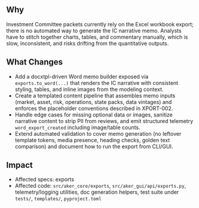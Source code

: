 ## Why
Investment Committee packets currently rely on the Excel workbook export; there is no automated way to generate the IC narrative memo. Analysts have to stitch together charts, tables, and commentary manually, which is slow, inconsistent, and risks drifting from the quantitative outputs.

## What Changes
- Add a docxtpl-driven Word memo builder exposed via `exports.to_word(...)` that renders the IC narrative with consistent styling, tables, and inline images from the modeling context.
- Create a templated content pipeline that assembles memo inputs (market, asset, risk, operations, state packs, data vintages) and enforces the placeholder conventions described in XPORT-002.
- Handle edge cases for missing optional data or images, sanitize narrative content to strip PII from reviews, and emit structured telemetry `word_export_created` including image/table counts.
- Extend automated validation to cover memo generation (no leftover template tokens, media presence, heading checks, golden text comparison) and document how to run the export from CLI/GUI.

## Impact
- Affected specs: exports
- Affected code: `src/aker_core/exports`, `src/aker_gui/api/exports.py`, telemetry/logging utilities, doc generation helpers, test suite under `tests/`, `templates/`, `pyproject.toml`
